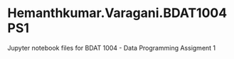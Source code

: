 # Hemanthkumar.Varagani.BDAT1004PS1
Jupyter notebook files for BDAT 1004 - Data Programming Assigment 1
